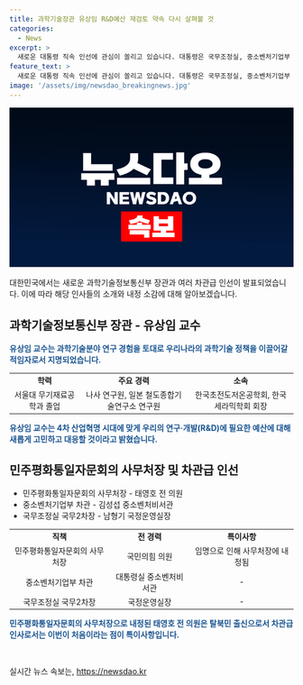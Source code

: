 ```yaml
---
title: 과학기술장관 유상임 R&D예산 재검토 약속 다시 살펴볼 것
categories:
  - News
excerpt: >
  새로운 대통령 직속 인선에 관심이 쏠리고 있습니다. 대통령은 국무조정실, 중소벤처기업부 등에 신규 장관과 차관급 3명을 선정했습니다. 유상임 서울대 교수를 과학기술정보통신부 장관 후보자로, 태영호 전 국민의힘 의원을 민주평화통일자문회의 사무처장으로 내정하였습니다. 또한, 중소벤처기업부 차관에는 김성섭 대통령실 차관, 국무조정실 국무2차장에는 남형기 국정운영실장이 내정되었습니다.요약문을 확인하시고 독자들의 이목을 끌 수 있는 제목을 만들어주세요.
feature_text: >
  새로운 대통령 직속 인선에 관심이 쏠리고 있습니다. 대통령은 국무조정실, 중소벤처기업부 등에 신규 장관과 차관급 3명을 선정했습니다. 유상임 서울대 교수를 과학기술정보통신부 장관 후보자로, 태영호 전 국민의힘 의원을 민주평화통일자문회의 사무처장으로 내정하였습니다. 또한, 중소벤처기업부 차관에는 김성섭 대통령실 차관, 국무조정실 국무2차장에는 남형기 국정운영실장이 내정되었습니다.요약문을 확인하시고 독자들의 이목을 끌 수 있는 제목을 만들어주세요.
image: '/assets/img/newsdao_breakingnews.jpg'
---
```


<p><img src="/assets/img/newsdao_breakingnews.jpg" alt="implanttips 속보" /></p>

<p data-ke-size="size16">대한민국에서는 새로운 과학기술정보통신부 장관과 여러 차관급 인선이 발표되었습니다. 이에 따라 해당 인사들의 소개와 내정 소감에 대해 알아보겠습니다.</p>

<h2 data-ke-size="size26">과학기술정보통신부 장관 - 유상임 교수</h2>

<p><b><span style="color: #1a5490;">유상임 교수는 과학기술분야 연구 경험을 토대로 우리나라의 과학기술 정책을 이끌어갈 적임자로서 지명되었습니다.</span></b></p> 

<table>
    <tbody> 
        <tr>
            <td style="text-align: center; height: 17px;"><b>학력</b></td>
            <td style="text-align: center; height: 17px;"><b>주요 경력</b></td>
            <td style="text-align: center; height: 17px;"><b>소속</b></td>
        </tr>
        <tr>
            <td style="text-align: center; height: 17px;">서울대 무기재료공학과 졸업</td>
            <td style="text-align: center; height: 17px;">나사 연구원, 일본 철도종합기술연구소 연구원</td>
            <td style="text-align: center; height: 17px;">한국초전도저온공학회, 한국세라믹학회 회장</td>
        </tr>
    </tbody>
</table>

<p><b><span style="color: #1a5490;">유상임 교수는 4차 산업혁명 시대에 맞게 우리의 연구·개발(R&D)에 필요한 예산에 대해 새롭게 고민하고 대응할 것이라고 밝혔습니다.</span></b></p> 

<h2 data-ke-size="size26">민주평화통일자문회의 사무처장 및 차관급 인선</h2>

<ul>
    <li>민주평화통일자문회의 사무처장 - 태영호 전 의원</li>
    <li>중소벤처기업부 차관 - 김성섭 중소벤처비서관</li>
    <li>국무조정실 국무2차장 - 남형기 국정운영실장</li>
</ul>

<table>
    <tbody>
        <tr>
            <td style="text-align: center; height: 17px;"><b>직책</b></td>
            <td style="text-align: center; height: 17px;"><b>전 경력</b></td>
            <td style="text-align: center; height: 17px;"><b>특이사항</b></td>
        </tr>
        <tr>
            <td style="text-align: center; height: 17px;">민주평화통일자문회의 사무처장</td>
            <td style="text-align: center; height: 17px;">국민의힘 의원</td>
            <td style="text-align: center; height: 17px;">임명으로 인해 사무처장에 내정됨</td>
        </tr>
        <tr>
            <td style="text-align: center; height: 17px;">중소벤처기업부 차관</td>
            <td style="text-align: center; height: 17px;">대통령실 중소벤처비서관</td>
            <td style="text-align: center; height: 17px;">- </td>
        </tr>
        <tr>
            <td style="text-align: center; height: 17px;">국무조정실 국무2차장</td>
            <td style="text-align: center; height: 17px;">국정운영실장</td>
            <td style="text-align: center; height: 17px;">- </td>
        </tr>
    </tbody>
</table>

<p><b><span style="color: #1a5490;">민주평화통일자문회의 사무처장으로 내정된 태영호 전 의원은 탈북민 출신으로서 차관급 인사로서는 이번이 처음이라는 점이 특이사항입니다.</span></b></p> 

<p data-ke-size="size16">&nbsp;</p>
실시간 뉴스 속보는, <a href="https://newsdao.kr" rel="dofollow">https://newsdao.kr</a>


